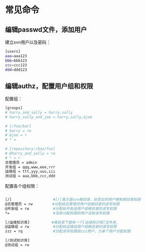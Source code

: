 # 常见命令

## 编辑passwd文件，添加用户

建立svn用户以及密码：

```bash
[users]
aaa=aaa123
bbb=bbb123
ccc=ccc123
ddd=ddd123
```

 

## 编辑authz，配置用户组和权限

配置组：

```bash
[groups]
# harry_and_sally = harry,sally
# harry_sally_and_joe = harry,sally,&joe
 
# [/foo/bar]
# harry = rw
# &joe = r
# * =
 
# [repository:/baz/fuz]
# @harry_and_sally = rw
# * = r
总管理员 = admin
开发组 = qqq,www,eee,rrr
运维组 = ttt,yyy,uuu,iii
测试组 = aaa,bbb,ccc,ddd

```


配置各个组权限：

```bash

[/]                   #[/]表示是svn根目录，标签后的用户拥有根目录权限
@总管理员 = rw         #分配给总管理员用户组根目录的读写权限
@开发组 = rw           #分配给开发组用户组根目录的读写权限
*=                    #没有分配权限的用户没有读写权限
 
[/运维知识库]          #根目录下面有一个[运维知识库]文件夹，
@运维组 = rw           #分配给运维组用户组根目录的读写权限
zzz = rq              #分配读写权限给zzz用户，为单个用户分配权限
 
[/测试知识库]
@测试组 = rw
```

<script>
export default {
    mounted () {
      this.$page.lastUpdated = "2022/1/14 下午6:09:09";
    }
  }
</script>